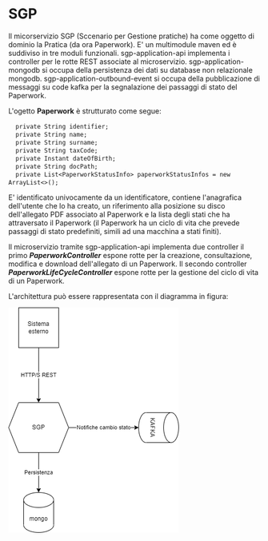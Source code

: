 # SGP

Il micorservizio SGP (Sccenario per Gestione pratiche) ha come oggetto di dominio la Pratica (da ora Paperwork). 
E' un multimodule maven ed è suddiviso in tre moduli funzionali. sgp-application-api implementa i 
controller per le rotte REST associate al microservizio. sgp-application-mongodb si occupa della persistenza dei dati
su database non relazionale mongodb. sgp-application-outbound-event si occupa della pubblicazione di messaggi su code kafka
per la segnalazione dei passaggi di stato del Paperwork.

L'ogetto **Paperwork** è strutturato come segue:

```
  private String identifier;
  private String name;
  private String surname;
  private String taxCode;
  private Instant dateOfBirth;
  private String docPath;
  private List<PaperworkStatusInfo> paperworkStatusInfos = new ArrayList<>();
```

E' identificato univocamente da un identificatore, contiene l'anagrafica dell'utente che lo ha creato, un riferimento 
alla posizione su disco dell'allegato PDF associato al Paperwork e la lista degli stati che ha attraversato il Paperwork 
(il Paperwork ha un ciclo di vita che prevede passaggi di stato predefiniti, simili ad una macchina a stati finiti).

Il microservizio tramite sgp-application-api implementa due controller il primo ***PaperworkController*** espone rotte per la creazione, 
consultazione, modifica e download dell'allegato di un Paperwork.
Il secondo controller ***PaperworkLifeCycleController*** espone rotte per la gestione del ciclo di vita di un Paperwork.

L'architettura può essere rappresentata con il diagramma in figura:

![Alt text](sgp_architecture.drawio.png "SGP architecture")